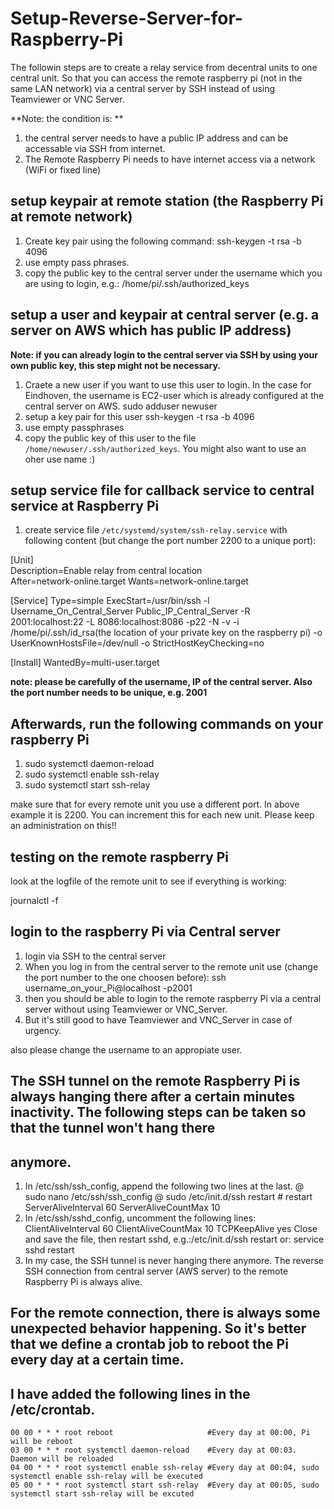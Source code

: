 # Setup-Reverse-Server-for-Raspberry-Pi

The followin steps are to create a relay service from decentral units to one central  unit. So that you can access the remote raspberry pi (not in the same LAN network) via a central server by SSH instead of using Teamviewer or VNC Server.

**Note: the condition is: **
1. the central server needs to have a public IP address and can be accessable via SSH from internet.
2. The Remote Raspberry Pi needs to have internet access via a network (WiFi or fixed line)

## setup keypair at remote station (the Raspberry Pi at remote network)
  1. Create key pair using the following command:
  ssh-keygen -t rsa -b 4096
  2. use empty pass phrases.
  3. copy the public key to the central server under the username which you are using to login, e.g.:
     /home/pi/.ssh/authorized_keys

## setup a user and keypair at central server (e.g. a server on AWS which has public IP address)
**Note: if you can already login to the central server via SSH by using your own public key, this step might not be necessary.**
  1. Craete a new user if you want to use this user to login. In the case for Eindhoven, the username is EC2-user which is already configured at the central server on AWS. 
      sudo adduser newuser
  2. setup a key pair for this user
      ssh-keygen -t rsa -b 4096
  3. use empty passphrases
  4. copy the public key of this user to the file `/home/newuser/.ssh/authorized_keys`. You might also want to use an oher use name :)

## setup service file for callback service to central service at Raspberry Pi
  1. create service file `/etc/systemd/system/ssh-relay.service` with following content (but change the port number 2200 to a unique port):

  [Unit]  
  Description=Enable relay from central location  
  After=network-online.target
  Wants=network-online.target

  [Service]
  Type=simple
  ExecStart=/usr/bin/ssh -l Username_On_Central_Server Public_IP_Central_Server -R 2001:localhost:22 -L 8086:localhost:8086 -p22 -N -v -i /home/pi/.ssh/id_rsa(the location of   your private key on the raspberry pi) -o UserKnownHostsFile=/dev/null -o StrictHostKeyChecking=no

  [Install]
  WantedBy=multi-user.target

  **note: please be carefully of the username, IP of the central server. Also the port number needs to be unique, e.g. 2001**

## Afterwards, run the following commands on your raspberry Pi
  1. sudo systemctl daemon-reload
  2. sudo systemctl enable ssh-relay
  3. sudo systemctl start ssh-relay

make sure that for every remote unit you use a different port. In above example it is 2200. You can increment this for each new unit. Please keep an administration on this!!

## testing on the remote raspberry Pi
look at the logfile of the remote unit to see if everything is working:

journalctl -f

## login to the raspberry Pi via Central server
  1. login via SSH to the central server
  2. When you log in from the central server to the remote unit use (change the port number to the one choosen before):
      ssh username_on_your_Pi@localhost -p2001
  3. then you should be able to login to the remote raspberry Pi via a central server without using Teamviewer or VNC_Server. 
  4. But it's still good to have Teamviewer and VNC_Server in case of urgency.

also please change the username to an appropiate user.

## The SSH tunnel on the remote Raspberry Pi is always hanging there after a certain minutes inactivity. The following steps can be taken so that the tunnel won't hang there 
## anymore.
  1. In /etc/ssh/ssh_config, append the following two lines at the last. 
    @ sudo nano /etc/ssh/ssh_config
    @ sudo /etc/init.d/ssh restart # restart 
    ServerAliveInterval 60
    ServerAliveCountMax 10
  2. In /etc/ssh/sshd_config, uncomment the following lines:
    ClientAliveInterval 60
    ClientAliveCountMax 10
    TCPKeepAlive yes
    Close and save the file, then restart sshd, e.g.:/etc/init.d/ssh restart or: service sshd restart 
  3. In my case, the SSH tunnel is never hanging there anymore. The reverse SSH connection from central server (AWS server) to the remote Raspberry Pi is always alive. 

## For the remote connection, there is always some unexpected behavior happening. So it's better that we define a crontab job to reboot the Pi every day at a certain time. 
## I have added the following lines in the /etc/crontab. 
    00 00 * * * root reboot                     #Every day at 00:00, Pi will be reboot
    03 00 * * * root systemctl daemon-reload    #Every day at 00:03. Daemon will be reloaded
    04 00 * * * root systemctl enable ssh-relay #Every day at 00:04, sudo systemctl enable ssh-relay will be executed
    05 00 * * * root systemctl start ssh-relay  #Every day at 00:05, sudo systemctl start ssh-relay will be excuted
